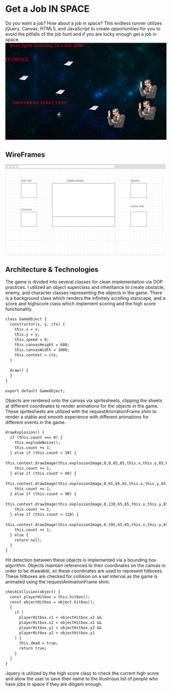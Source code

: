 # Get a Job IN SPACE

  Do you want a job? How about a job in space? This endless runner utilizes jQuery, Canvas, HTML5, and JavaScript
  to create opportunities for you to avoid the pitfalls of the job hunt and if you are lucky enough get a job in space.
![gajis](assets/GAJIS.png)

## WireFrames

![wireframe](https://github.com/EthanCharlesFlood/GetAJobInSpace/blob/master/assets/JavaScript%20Game%20Wireframe.png)

## Architecture & Technologies

The game is divided into several classes for clean implementation via OOP practices. I utilized an object superclass and inheritance to create obstacle, enemy, and character classes representing the objects in the game.  There is a background class which renders the infinitely scrolling starscape, and a score and highscore class which implement scoring and the high score functionality.

```
class GameObject {
  constructor(x, y, ctx) {
    this.x = x;
    this.y = y;
    this.speed = 0;
    this.canvasHeight = 600;
    this.canvasWidth = 1000;
    this.context = ctx;
  }

  draw() {
  }
}

export default GameObject;
```

Objects are rendered onto the canvas via spritesheets, clipping the sheets at different coordinates to render animations for the objects in the game. These spritesheets are utilized with the requestAnimationFrame shim to render a stable and smooth experience with different animations for different events in the game.

```
drawExplosion() {
  if (this.count === 0) {
    this.explodeNoise();
    this.count += 1;
  } else if (this.count < 30) {
    this.context.drawImage(this.explosionImage,0,0,65,65,this.x,this.y,65,65);
    this.count += 1;
  } else if (this.count < 60) {
    this.context.drawImage(this.explosionImage,0,65,65,65,this.x,this.y,65,65);
    this.count += 1;
  } else if (this.count < 90) {
    this.context.drawImage(this.explosionImage,0,130,65,65,this.x,this.y,65,65);
    this.count += 1;
  } else if (this.count < 120) {
    this.context.drawImage(this.explosionImage,0,195,65,65,this.x,this.y,65,65);
    this.count += 1;
  } else {
    return null;
  }
}
```

 Hit detection between these objects is implemented via a bounding box algorithm. Objects maintain references to their coordinates on the canvas in order to be drawable, so these coordinates are used to represent hitboxes. These hitboxes are checked for collision on a set interval as the game is animated using the requestAnimationFrame shim.

```
checkCollision(object) {
  const playerHitbox = this.hitbox();
  const objectHitbox = object.hitbox();
  {
    if (
      playerHitbox.x1 < objectHitbox.x2 &&
      playerHitbox.x2 > objectHitbox.x1 &&
      playerHitbox.y1 < objectHitbox.y2 &&
      playerHitbox.y2 > objectHitbox.y1
    ) {
      this.dead = true;
      return true;
    }
  }
}
```

Jquery is utilized by the high score class to check the current high score and allow the user to save their name to the illustrious list of
people who have jobs in space if they are diligent enough.
